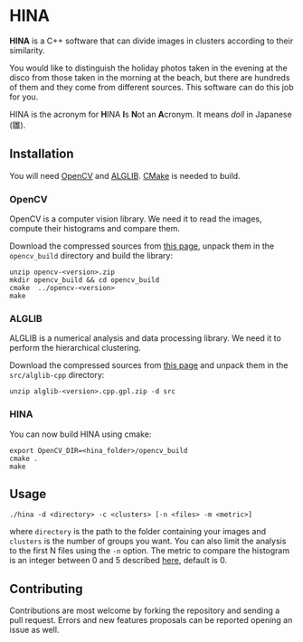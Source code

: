 # HINA

**HINA** is a C++ software that can divide images in clusters according to their similarity.

You would like to distinguish the holiday photos taken in the evening at the disco from those taken in the morning at the beach, but there are hundreds of them and they come from different sources. This software can do this job for you.

HINA is the acronym for **H**INA **I**s **N**ot an **A**cronym. It means *doll* in Japanese (雛).

## Installation
You will need [OpenCV](https://opencv.org/ "OpenCV") and [ALGLIB](https://www.alglib.net). [CMake](https://cmake.org/) is needed to build.

### OpenCV
OpenCV is a computer vision library. We need it to read the images, compute their histograms and compare them.

Download the compressed sources from [this page](https://github.com/opencv/opencv/releases), unpack them in the `opencv_build` directory and build the library:
```
unzip opencv-<version>.zip
mkdir opencv_build && cd opencv_build
cmake  ../opencv-<version>
make
```
### ALGLIB
ALGLIB is a numerical analysis and data processing library. We need it to perform the hierarchical clustering.

Download the compressed sources from [this page](https://www.alglib.net/download.php#cpp) and unpack them in the `src/alglib-cpp` directory:
```
unzip alglib-<version>.cpp.gpl.zip -d src
```

### HINA
You can now build HINA using cmake:
```
export OpenCV_DIR=<hina_folder>/opencv_build
cmake .
make
```

## Usage
```
./hina -d <directory> -c <clusters> [-n <files> -m <metric>]
```
where `directory` is the path to the folder containing your images and `clusters` is the number of groups you want. You can also limit the analysis to the first N files using the `-n` option. The metric to compare the histogram is an integer between 0 and 5 described [here](https://docs.opencv.org/4.11.0/d6/dc7/group__imgproc__hist.html#ga994f53817d621e2e4228fc646342d386), default is 0. 

## Contributing
Contributions are most welcome by forking the repository and sending a pull request. Errors and new features proposals can be reported opening an issue as well.

